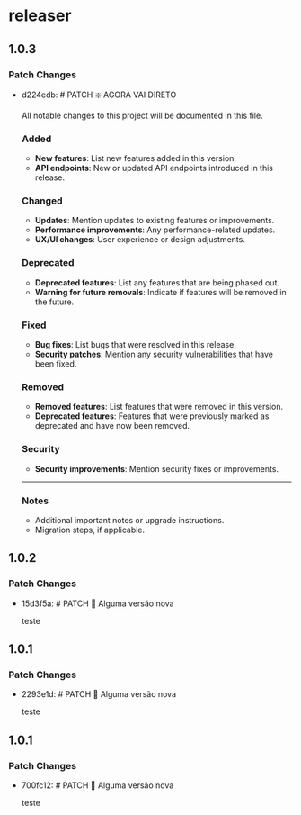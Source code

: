 # releaser

## 1.0.3

### Patch Changes

- d224edb: # PATCH ❇️ AGORA VAI DIRETO

  All notable changes to this project will be documented in this file.

  ### Added

  - **New features**: List new features added in this version.
  - **API endpoints**: New or updated API endpoints introduced in this release.

  ### Changed

  - **Updates**: Mention updates to existing features or improvements.
  - **Performance improvements**: Any performance-related updates.
  - **UX/UI changes**: User experience or design adjustments.

  ### Deprecated

  - **Deprecated features**: List any features that are being phased out.
  - **Warning for future removals**: Indicate if features will be removed in the future.

  ### Fixed

  - **Bug fixes**: List bugs that were resolved in this release.
  - **Security patches**: Mention any security vulnerabilities that have been fixed.

  ### Removed

  - **Removed features**: List features that were removed in this version.
  - **Deprecated features**: Features that were previously marked as deprecated and have now been removed.

  ### Security

  - **Security improvements**: Mention security fixes or improvements.

  ***

  ### Notes

  - Additional important notes or upgrade instructions.
  - Migration steps, if applicable.

## 1.0.2

### Patch Changes

- 15d3f5a: # PATCH 🎇 Alguma versão nova

  teste

## 1.0.1

### Patch Changes

- 2293e1d: # PATCH 🎇 Alguma versão nova

  teste

## 1.0.1

### Patch Changes

- 700fc12: # PATCH 🎇 Alguma versão nova

  teste
